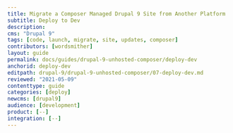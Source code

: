 ```yaml
---
title: Migrate a Composer Managed Drupal 9 Site from Another Platform
subtitle: Deploy to Dev
description: 
cms: "Drupal 9"
tags: [code, launch, migrate, site, updates, composer]
contributors: [wordsmither]
layout: guide
permalink: docs/guides/drupal-9-unhosted-composer/deploy-dev
anchorid: deploy-dev
editpath: drupal-9/drupal-9-unhosted-composer/07-deploy-dev.md
reviewed: "2021-05-09"
contenttype: guide
categories: [deploy]
newcms: [drupal9]
audience: [development]
product: [--]
integration: [--]
---
```


<Partial file="migrate/deploy-dev.md" />